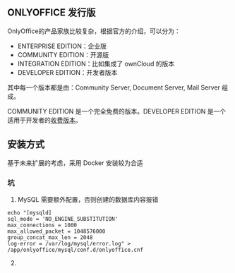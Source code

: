## ONLYOFFICE 发行版

OnlyOffice的产品家族比较复杂，根据官方的介绍，可以分为：

* ENTERPRISE EDITION：企业版
* COMMUNITY EDITION：开源版
* INTEGRATION EDITION：比如集成了 ownCloud 的版本
* DEVELOPER EDITION：开发者版本

其中每一个版本都是由：Community Server, Document Server, Mail Server 组成。  


COMMUNITY EDITION 是一个完全免费的版本。DEVELOPER EDITION 是一个适用于开发者的[收费版本](https://www.onlyoffice.com/zh/developer-edition-prices.aspx)。

## 安装方式

基于未来扩展的考虑，采用 Docker 安装较为合适

### 坑

1. MySQL 需要额外配置，否则创建的数据库内容报错
```
echo "[mysqld]
sql_mode = 'NO_ENGINE_SUBSTITUTION'
max_connections = 1000
max_allowed_packet = 1048576000
group_concat_max_len = 2048
log-error = /var/log/mysql/error.log" > /app/onlyoffice/mysql/conf.d/onlyoffice.cnf
```

2. 

